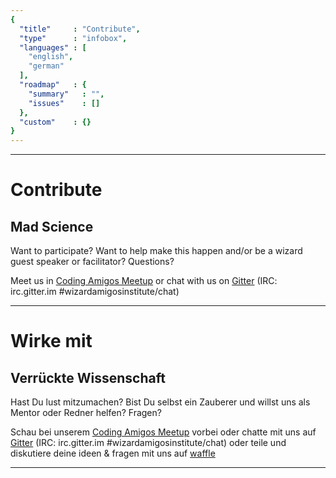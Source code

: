 ```yaml
---
{
  "title"     : "Contribute",
  "type"      : "infobox",
  "languages" : [
    "english",
    "german"
  ],
  "roadmap"   : {
    "summary"   : "",
    "issues"    : []
  },
  "custom"    : {}
}
---
```


---
[](@english)
# Contribute

## Mad Science 

Want to participate? Want to help make this happen and/or be a wizard guest speaker or facilitator? Questions?

Meet us in [Coding Amigos Meetup](http://meetup.com/codingamigos) or chat with us on [Gitter](https://gitter.im/wizardamigosinstitute/chat) (IRC: irc.gitter.im #wizardamigosinstitute/chat)

---
[](@german)
# Wirke mit

## Verrückte Wissenschaft
Hast Du lust mitzumachen? Bist Du selbst ein Zauberer und willst uns als Mentor oder Redner helfen? Fragen?

Schau bei unserem [Coding Amigos Meetup](http://meetup.com/codingamigos) vorbei oder chatte mit uns auf [Gitter](https://gitter.im/wizardamigosinstitute/chat) (IRC: irc.gitter.im #wizardamigosinstitute/chat) oder teile und diskutiere deine ideen & fragen mit uns auf [waffle](https://waffle.io/wizardamigosinstitute/organization)


---
